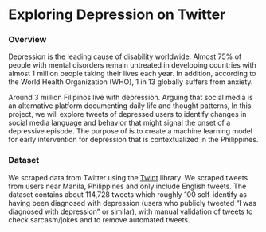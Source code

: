 # Exploring Depression on Twitter

### Overview

Depression is the leading cause of disability worldwide. Almost 75% of people with mental disorders remain untreated in developing countries with almost 1 million people taking their lives each year. In addition, according to the World Health Organization (WHO), 1 in 13 globally suffers from anxiety. 

Around 3 million Filipinos live with depression. Arguing that social media is an alternative platform documenting daily life and thought patterns, In this project, we will explore tweets of depressed users to identify changes in social media language and behavior that might signal the onset of a depressive episode. The purpose of is to create a machine learning model for early intervention for depression that is contextualized in the Philippines.


### Dataset

We scraped data from Twitter using the [Twint](https://github.com/twintproject/twint) library. We scraped tweets from users near Manila, Philippines and only include English tweets. The dataset contains about 114,728 tweets  which roughly 100 self-identify as having been diagnosed with depression (users who publicly tweeted “I was diagnosed with depression” or similar), with manual validation of tweets to check sarcasm/jokes and to remove automated tweets. 

